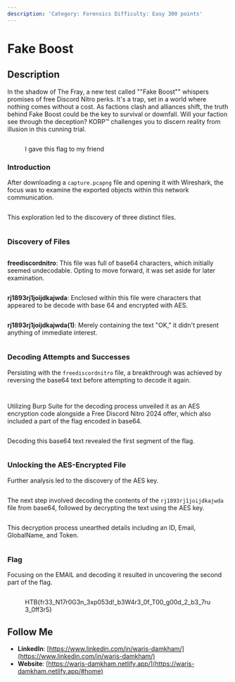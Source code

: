 ```yaml
---
description: 'Category: Forensics Difficulty: Easy 300 points'
---
```


# Fake Boost

## Description &#x20;

In the shadow of The Fray, a new test called ""Fake Boost"" whispers promises of free Discord Nitro perks. It's a trap, set in a world where nothing comes without a cost. As factions clash and alliances shift, the truth behind Fake Boost could be the key to survival or downfall. Will your faction see through the deception? KORP™ challenges you to discern reality from illusion in this cunning trial.

<figure><img src="../.gitbook/assets/image (132).png" alt=""><figcaption><p>I gave this flag to my friend</p></figcaption></figure>

### **Introduction**

After downloading a `capture.pcapng` file and opening it with Wireshark, the focus was to examine the exported objects within this network communication.&#x20;

<figure><img src="../.gitbook/assets/image (27).png" alt=""><figcaption></figcaption></figure>

This exploration led to the discovery of three distinct files.

<figure><img src="../.gitbook/assets/image (28).png" alt=""><figcaption></figcaption></figure>

### **Discovery of Files**

<figure><img src="../.gitbook/assets/image (29).png" alt=""><figcaption></figcaption></figure>

**freediscordnitro**: This file was full of base64 characters, which initially seemed undecodable. Opting to move forward, it was set aside for later examination.

<figure><img src="../.gitbook/assets/image (30).png" alt=""><figcaption></figcaption></figure>

**rj1893rj1joijdkajwda**: Enclosed within this file were characters that appeared to be decode with base 64 and encrypted with AES.

<figure><img src="../.gitbook/assets/image (31).png" alt=""><figcaption></figcaption></figure>

**rj1893rj1joijdkajwda(1)**: Merely containing the text "OK," it didn't present anything of immediate interest.

<figure><img src="../.gitbook/assets/image (136).png" alt=""><figcaption></figcaption></figure>

### **Decoding Attempts and Successes**

Persisting with the `freediscordnitro` file, a breakthrough was achieved by reversing the base64 text before attempting to decode it again.

<figure><img src="../.gitbook/assets/image (32).png" alt=""><figcaption></figcaption></figure>

<figure><img src="../.gitbook/assets/image (33).png" alt=""><figcaption></figcaption></figure>

Utilizing Burp Suite for the decoding process unveiled it as an AES encryption code alongside a Free Discord Nitro 2024 offer, which also included a part of the flag encoded in base64.

<figure><img src="../.gitbook/assets/image (34).png" alt=""><figcaption></figcaption></figure>

Decoding this base64 text revealed the first segment of the flag.

<figure><img src="../.gitbook/assets/part1.png" alt=""><figcaption></figcaption></figure>

### **Unlocking the AES-Encrypted File**

Further analysis led to the discovery of the AES key.

<figure><img src="../.gitbook/assets/image (35).png" alt=""><figcaption></figcaption></figure>

The next step involved decoding the contents of the `rj1893rj1joijdkajwda` file from base64, followed by decrypting the text using the AES key.

<figure><img src="../.gitbook/assets/image (36).png" alt=""><figcaption></figcaption></figure>

This decryption process unearthed details including an ID, Email, GlobalName, and Token.

<figure><img src="../.gitbook/assets/AES.png" alt=""><figcaption></figcaption></figure>

### Flag

Focusing on the EMAIL and decoding it resulted in uncovering the second part of the flag.

<figure><img src="../.gitbook/assets/flag_2.png" alt=""><figcaption><p>HTB{fr33_N17r0G3n_3xp053d!_b3W4r3_0f_T00_g00d_2_b3_7ru3_0ff3r5}</p></figcaption></figure>

## Follow Me <a href="#follow-me" id="follow-me"></a>

* **LinkedIn**: [https://www.linkedin.com/in/waris-damkham/](https://www.linkedin.com/in/waris-damkham/)
* **Website**: [https://waris-damkham.netlify.app/](https://waris-damkham.netlify.app/#home)
